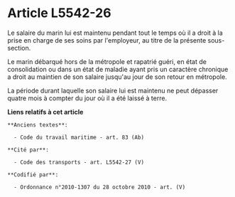 # Article L5542-26

Le salaire du marin lui est maintenu pendant tout le temps où il a droit à la prise en charge de ses soins par l'employeur,
au titre de la présente sous-section.

Le marin débarqué hors de la métropole et rapatrié guéri, en état de consolidation ou dans un état de maladie ayant pris un
caractère chronique a droit au maintien de son salaire jusqu'au jour de son retour en métropole.

La période durant laquelle son salaire lui est maintenu ne peut dépasser quatre mois à compter du jour où il a été laissé à
terre.

**Liens relatifs à cet article**

	**Anciens textes**:

	  - Code du travail maritime - art. 83 (Ab)

	**Cité par**:

	  - Code des transports - art. L5542-27 (V)

	**Codifié par**:

	  - Ordonnance n°2010-1307 du 28 octobre 2010 - art. (V)
